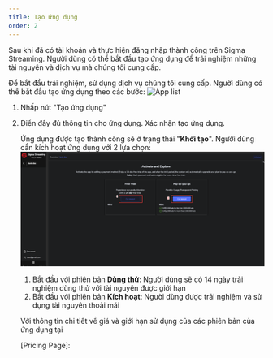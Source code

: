 ```yaml
---
title: Tạo ứng dụng
order: 2
---
```


Sau khi đã có tài khoản và thực hiện đăng nhập thành công trên Sigma Streaming. Người dùng có thể bắt đầu tạo ứng dụng để trải nghiệm những tài nguyên và dịch vụ mà chúng tôi cung cấp.

Để bắt đầu trải nghiệm, sử dụng dịch vụ chúng tôi cung cấp. Người dùng có thể bắt đầu tạo ứng dụng theo các bước:
![App list](\../image/getstarted/app-list.png)

1. Nhấp nút "Tạo ứng dụng"

2. Điền đầy đủ thông tin cho ứng dụng. Xác nhận tạo ứng dụng. 

   Ứng dụng được tạo thành công sẽ ở trạng thái "**Khởi tạo**".  Người dùng cần kích hoạt ứng dụng với 2 lựa chọn:
   ![Activate App](../image/getstarted/app-initialized.png)

    1. Bắt đầu với phiên bản **Dùng thử**: Người dùng sẽ có 14 ngày trải nghiệm dùng thử với tài nguyên được giới hạn
    2. Bắt đầu với phiên bản **Kích hoạt**: Người dùng được trải nghiệm và sử dụng tài nguyên thoải mái

   Với thông tin chi tiết về giá và giới hạn sử dụng của các phiên bản của ứng dụng tại 

   [Pricing Page]: 

   

